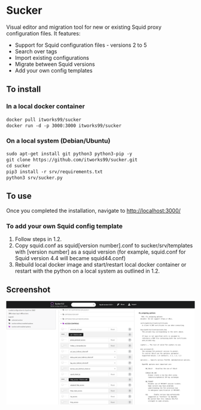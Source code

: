 # Sucker

Visual editor and migration tool for new or existing Squid proxy configuration files. It features:

- Support for Squid configuration files - versions 2 to 5
- Search over tags
- Import existing configurations
- Migrate between Squid versions
- Add your own config templates

## To install

### In a local docker container

```shell
docker pull itworks99/sucker
docker run -d -p 3000:3000 itworks99/sucker
```

### On a local system (Debian/Ubuntu)

```shell
sudo apt-get install git python3 python3-pip -y
git clone https://github.com/itworks99/sucker.git
cd sucker
pip3 install -r srv/requirements.txt
python3 srv/sucker.py
```

## To use

Once you completed the installation, navigate to <http://localhost:3000/>

### To add your own Squid config template

1. Follow steps in 1.2.
2. Copy squid.conf as squid[version number].conf to sucker/srv/templates with [version number] as a squid version (for example, squid.conf for Squid version 4.4 will became squid44.conf)
3. Rebuild local docker image and start/restart local docker container or restart with the python on a local system as outlined in 1.2.

## Screenshot

![Screenshot](Screenshot_Sucker.png)
